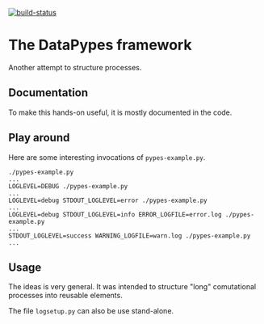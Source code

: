 [![build-status](https://travis-ci.org/isnok/data-pypes.svg?branch=master)](https://travis-ci.org/isnok/py-flowlib)


# The DataPypes framework

Another attempt to structure processes.

## Documentation

To make this hands-on useful, it is mostly documented in the code.

## Play around

Here are some interesting invocations of `pypes-example.py`.

```shell
./pypes-example.py
...
LOGLEVEL=DEBUG ./pypes-example.py
...
LOGLEVEL=debug STDOUT_LOGLEVEL=error ./pypes-example.py
...
LOGLEVEL=debug STDOUT_LOGLEVEL=info ERROR_LOGFILE=error.log ./pypes-example.py
...
STDOUT_LOGLEVEL=success WARNING_LOGFILE=warn.log ./pypes-example.py
...
```

## Usage

The ideas is very general.
It was intended to structure "long" comutational processes into reusable elements.

The file `logsetup.py` can also be use stand-alone.
